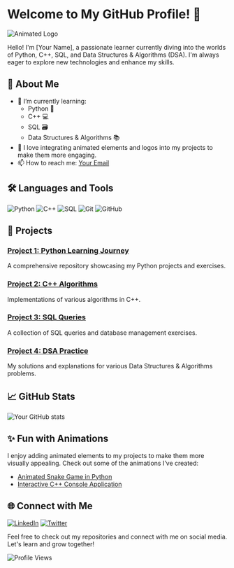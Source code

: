 # Welcome to My GitHub Profile! 👋

![Animated Logo](https://example.com/animated-logo.gif)

Hello! I'm [Your Name], a passionate learner currently diving into the worlds of Python, C++, SQL, and Data Structures & Algorithms (DSA). I'm always eager to explore new technologies and enhance my skills. 

## 🚀 About Me

- 🌱 I’m currently learning:
  - Python 🐍
  - C++ 💻
  - SQL 🗃️
  - Data Structures & Algorithms 📚
- 🎨 I love integrating animated elements and logos into my projects to make them more engaging.
- 📫 How to reach me: [Your Email](mailto:your.email@example.com)

## 🛠️ Languages and Tools

![Python](https://img.shields.io/badge/-Python-000?&logo=Python)
![C++](https://img.shields.io/badge/-C++-00599C?&logo=C++)
![SQL](https://img.shields.io/badge/-SQL-000?&logo=MySQL)
![Git](https://img.shields.io/badge/-Git-F05032?&logo=git)
![GitHub](https://img.shields.io/badge/-GitHub-181717?&logo=github)

## 📂 Projects

### [Project 1: Python Learning Journey](https://github.com/yourusername/python-learning-journey)
A comprehensive repository showcasing my Python projects and exercises.

### [Project 2: C++ Algorithms](https://github.com/yourusername/cpp-algorithms)
Implementations of various algorithms in C++.

### [Project 3: SQL Queries](https://github.com/yourusername/sql-queries)
A collection of SQL queries and database management exercises.

### [Project 4: DSA Practice](https://github.com/yourusername/dsa-practice)
My solutions and explanations for various Data Structures & Algorithms problems.

## 📈 GitHub Stats

![Your GitHub stats](https://github-readme-stats.vercel.app/api?username=yourusername&show_icons=true&theme=radical)

## ✨ Fun with Animations

I enjoy adding animated elements to my projects to make them more visually appealing. Check out some of the animations I’ve created:

- [Animated Snake Game in Python](https://github.com/yourusername/animated-snake-game)
- [Interactive C++ Console Application](https://github.com/yourusername/interactive-cpp-app)

## 🌐 Connect with Me

[![LinkedIn](https://img.shields.io/badge/-LinkedIn-0077B5?&logo=linkedin&logoColor=white)](https://linkedin.com/in/yourprofile)
[![Twitter](https://img.shields.io/badge/-Twitter-1DA1F2?&logo=twitter&logoColor=white)](https://twitter.com/yourhandle)

Feel free to check out my repositories and connect with me on social media. Let's learn and grow together!

![Profile Views](https://komarev.com/ghpvc/?username=yourusername&style=flat-square)
